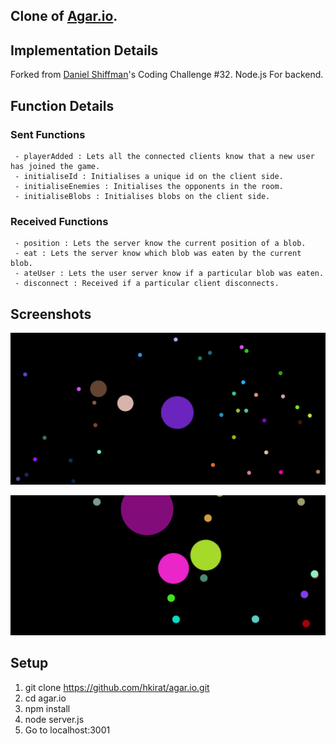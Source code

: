 ## Clone of [Agar.io](agar.io).

## Implementation Details 
Forked from [Daniel Shiffman](https://github.com/shiffman)'s Coding Challenge #32.
Node.js For backend.

## Function Details
 
 ### Sent Functions

	 - playerAdded : Lets all the connected clients know that a new user has joined the game.
	 - initialiseId : Initialises a unique id on the client side.
	 - initialiseEnemies : Initialises the opponents in the room.
	 - initialiseBlobs : Initialises blobs on the client side.

 ### Received Functions

	 - position : Lets the server know the current position of a blob.
	 - eat : Lets the server know which blob was eaten by the current blob.
	 - ateUser : Lets the user server know if a particular blob was eaten.
	 - disconnect : Received if a particular client disconnects.

## Screenshots
![Agar.io](./images/agar.png)

![Agar.io](./images/agar2.png)

## Setup
1. git clone https://github.com/hkirat/agar.io.git
2. cd agar.io
3. npm install
4. node server.js
5. Go to localhost:3001